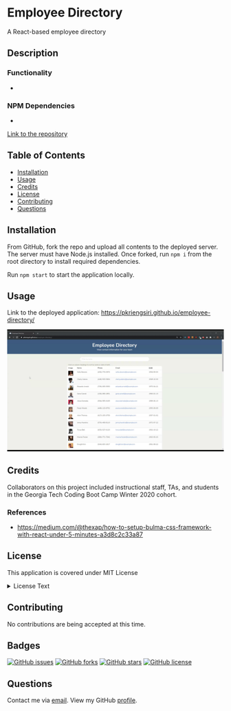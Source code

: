 # Employee Directory
A React-based employee directory

## Description


### Functionality
* 


### NPM Dependencies
* 

[Link to the repository](https://github.com/pkriengsiri/employee-directory)
  
## Table of Contents
* [Installation](#installation)
* [Usage](#usage)
* [Credits](#credits)
* [License](#license)
* [Contributing](#contributing)
* [Questions](#questions)
  
## Installation
From GitHub, fork the repo and upload all contents to the deployed server.  The server must have Node.js installed. Once forked, run `npm i` from the root directory to install required dependencies.  

Run `npm start` to start the application locally.  

## Usage

Link to the deployed application: https://pkriengsiri.github.io/employee-directory/ 


![demo of budget-tracker application](./screenshot/demo.gif)


## Credits
Collaborators on this project included instructional staff, TAs, and students in the Georgia Tech Coding Boot Camp Winter 2020 cohort.

### References
* https://medium.com/@thexap/how-to-setup-bulma-css-framework-with-react-under-5-minutes-a3d8c2c33a87 

## License
This application is covered under MIT License

<details>
  <summary>
    License Text
  </summary> 

```

Copyright (c) 2021  Pete Kriengsiri

Permission is hereby granted, free of charge, to any person obtaining a copy
of this software and associated documentation files (the "Software"), to deal
in the Software without restriction, including without limitation the rights
to use, copy, modify, merge, publish, distribute, sublicense, and/or sell
copies of the Software, and to permit persons to whom the Software is
furnished to do so, subject to the following conditions:
      
The above copyright notice and this permission notice shall be included in all
copies or substantial portions of the Software.
      
THE SOFTWARE IS PROVIDED "AS IS", WITHOUT WARRANTY OF ANY KIND, EXPRESS OR
IMPLIED, INCLUDING BUT NOT LIMITED TO THE WARRANTIES OF MERCHANTABILITY,
FITNESS FOR A PARTICULAR PURPOSE AND NONINFRINGEMENT. IN NO EVENT SHALL THE
AUTHORS OR COPYRIGHT HOLDERS BE LIABLE FOR ANY CLAIM, DAMAGES OR OTHER
LIABILITY, WHETHER IN AN ACTION OF CONTRACT, TORT OR OTHERWISE, ARISING FROM,
OUT OF OR IN CONNECTION WITH THE SOFTWARE OR THE USE OR OTHER DEALINGS IN THE
SOFTWARE.

```
</details>


## Contributing
No contributions are being accepted at this time.
  
## Badges
[![GitHub issues](https://img.shields.io/github/issues/pkriengsiri/employee-directory)](https://github.com/pkriengsiri/employee-directory/issues)
[![GitHub forks](https://img.shields.io/github/forks/pkriengsiri/employee-directory)](https://github.com/pkriengsiri/employee-directory/network)
[![GitHub stars](https://img.shields.io/github/stars/pkriengsiri/employee-directory)](https://github.com/pkriengsiri/employee-directory/stargazers)
[![GitHub license](https://img.shields.io/github/license/pkriengsiri/employee-directory)](https://github.com/pkriengsiri/employee-directory)

## Questions
Contact me via [email](mailto:pkriengsiri@gmail.com).
View my GitHub [profile](https://github.com/pkriengsiri).